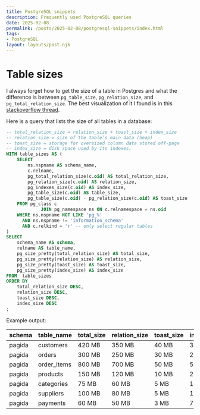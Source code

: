 ```yaml
---
title: PostgreSQL snippets
description: Frequently used PostgreSQL queries
date: 2025-02-08
permalink: /posts/2025-02-08/postgresql-snippets/index.html
tags:
- PostgreSQL
layout: layouts/post.njk
---
```


# Table sizes

I always forget how to get the size of a table in Postgres and what the difference is between `pg_table_size`, `pg_relation_size`, and `pg_total_relation_size`. The best visualization of it I found is in this [stackoverflow thread](https://stackoverflow.com/questions/41991380/whats-the-difference-between-pg-table-size-pg-relation-size-pg-total-relatio).

Here is a query that lists the size of all tables in a database:

```sql
-- total_relation_size = relation_size + toast_size + index_size
-- relation_size = size of the table’s main data (heap)
-- toast_size = storage for oversized column data stored off-page
-- index_size = disk space used by its indexes.
WITH table_sizes AS (
    SELECT
        ns.nspname AS schema_name,
        c.relname,
        pg_total_relation_size(c.oid) AS total_relation_size,
        pg_relation_size(c.oid) AS relation_size,
        pg_indexes_size(c.oid) AS index_size,
        pg_table_size(c.oid) AS table_size,
        pg_table_size(c.oid) - pg_relation_size(c.oid) AS toast_size
    FROM pg_class c
             JOIN pg_namespace ns ON c.relnamespace = ns.oid
    WHERE ns.nspname NOT LIKE 'pg_%'
      AND ns.nspname != 'information_schema'
      AND c.relkind = 'r' -- only select regular tables
)
SELECT
    schema_name AS schema,
    relname AS table_name,
    pg_size_pretty(total_relation_size) AS total_size,
    pg_size_pretty(relation_size) AS relation_size,
    pg_size_pretty(toast_size) AS toast_size,
    pg_size_pretty(index_size) AS index_size
FROM  table_sizes
ORDER BY
    total_relation_size DESC,
    relation_size DESC,
    toast_size DESC,
    index_size DESC
;
```

Example output:

| schema | table_name  | total_size | relation_size | toast_size | index_size |
|--------|-------------|------------|---------------|------------|------------|
| pagida | customers   | 420 MB     | 350 MB        | 40 MB      | 30 MB      |
| pagida | orders      | 300 MB     | 250 MB        | 30 MB      | 20 MB      |
| pagida | order_items | 800 MB     | 700 MB        | 50 MB      | 50 MB      |
| pagida | products    | 150 MB     | 120 MB        | 10 MB      | 20 MB      |
| pagida | categories  | 75 MB      | 60 MB         | 5 MB       | 10 MB      |
| pagida | suppliers   | 100 MB     | 80 MB         | 5 MB       | 15 MB      |
| pagida | payments    | 60 MB      | 50 MB         | 3 MB       | 7 MB       |